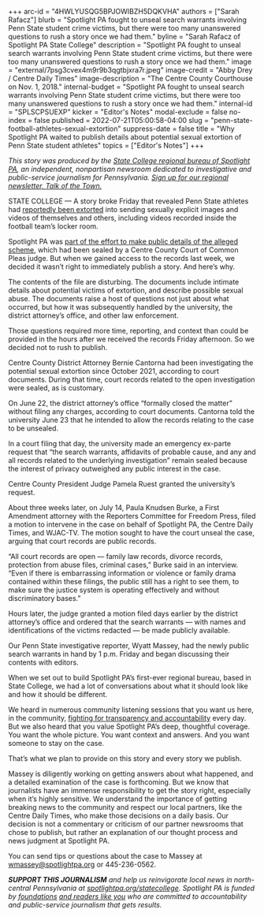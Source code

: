 +++
arc-id = "4HWLYUSQG5BPJOWIBZH5DQKVHA"
authors = ["Sarah Rafacz"]
blurb = "Spotlight PA fought to unseal search warrants involving Penn State student crime victims, but there were too many unanswered questions to rush a story once we had them."
byline = "Sarah Rafacz of Spotlight PA State College"
description = "Spotlight PA fought to unseal search warrants involving Penn State student crime victims, but there were too many unanswered questions to rush a story once we had them."
image = "external/7psg3cvex4m9r9b3qgtbjxra7r.jpeg"
image-credit = "Abby Drey / Centre Daily Times"
image-description = "The Centre County Courthouse on Nov. 1, 2018."
internal-budget = "Spotlight PA fought to unseal search warrants involving Penn State student crime victims, but there were too many unanswered questions to rush a story once we had them."
internal-id = "SPLSCPSUEXP"
kicker = "Editor's Notes"
modal-exclude = false
no-index = false
published = 2022-07-21T05:00:58-04:00
slug = "penn-state-football-athletes-sexual-extortion"
suppress-date = false
title = "Why Spotlight PA waited to publish details about potential sexual extortion of Penn State student athletes"
topics = ["Editor's Notes"]
+++

<i>This story was produced by the </i><a href="https://www.spotlightpa.org/statecollege"><i>State College regional bureau of Spotlight PA</i></a><i>, an independent, nonpartisan newsroom dedicated to investigative and public-service journalism for Pennsylvania. </i><a href="https://www.spotlightpa.org/newsletters/talkofthetown"><i>Sign up for our regional newsletter, Talk of the Town.</i></a>

STATE COLLEGE — A story broke Friday that revealed Penn State athletes had <a href="https://www.centredaily.com/news/local/education/penn-state/article262549167.html">reportedly been extorted</a> into sending sexually explicit images and videos of themselves and others, including videos recorded inside the football team’s locker room.

Spotlight PA was <a href="https://www.spotlightpa.org/statecollege/2022/07/centre-county-court-penn-state-search-warrants/">part of the effort to make public details of the alleged scheme</a>, which had been sealed by a Centre County Court of Common Pleas judge. But when we gained access to the records last week, we decided it wasn’t right to immediately publish a story. And here’s why.

The contents of the file are disturbing. The documents include intimate details about potential victims of extortion, and describe possible sexual abuse. The documents raise a host of questions not just about what occurred, but how it was subsequently handled by the university, the district attorney’s office, and other law enforcement.

Those questions required more time, reporting, and context than could be provided in the hours after we received the records Friday afternoon. So we decided not to rush to publish.

<script src="https://www.spotlightpa.org/embed.js" async></script><div data-spl-embed-version="1" data-spl-src="https://www.spotlightpa.org/embeds/newsletter/?cta=Sign%20up%20for%20our%20new%20regional%20newsletter%2C%20%3Cb%3ETalk%20of%20the%20Town%3C%2Fb%3E%2C%20and%20get%20all%20the%20news%20and%20notes%20from%20State%20College%20and%20north-central%20PA.&button=Sign%20Up%20Now&preselect=state_college&eyebrow=DON'T%20MISS%20A%20BEAT"></div>

Centre County District Attorney Bernie Cantorna had been investigating the potential sexual extortion since October 2021, according to court documents. During that time, court records related to the open investigation were sealed, as is customary.

On June 22, the district attorney’s office “formally closed the matter” without filing any charges, according to court documents. Cantorna told the university June 23 that he intended to allow the records relating to the case to be unsealed.

In a court filing that day, the university made an emergency ex-parte request that “the search warrants, affidavits of probable cause, and any and all records related to the underlying investigation” remain sealed because the interest of privacy outweighed any public interest in the case.

Centre County President Judge Pamela Ruest granted the university’s request.

About three weeks later, on July 14, Paula Knudsen Burke, a First Amendment attorney with the Reporters Committee for Freedom Press, filed a motion to intervene in the case on behalf of Spotlight PA, the Centre Daily Times, and WJAC-TV. The motion sought to have the court unseal the case, arguing that court records are public records.

“All court records are open — family law records, divorce records, protection from abuse files, criminal cases,” Burke said in an interview. “Even if there is embarrassing information or violence or family drama contained within these filings, the public still has a right to see them, to make sure the justice system is operating effectively and without discriminatory bases.”

Hours later, the judge granted a motion filed days earlier by the district attorney’s office and ordered that the search warrants — with names and identifications of the victims redacted — be made publicly available.

<script src="https://www.spotlightpa.org/embed.js" async></script><div data-spl-embed-version="1" data-spl-src="https://www.spotlightpa.org/embeds/donate/"></div>

Our Penn State investigative reporter, Wyatt Massey, had the newly public search warrants in hand by 1 p.m. Friday and began discussing their contents with editors.

When we set out to build Spotlight PA’s first-ever regional bureau, based in State College, we had a lot of conversations about what it should look like and how it should be different.

We heard in numerous community listening sessions that you want us here, in the community, <a href="https://www.spotlightpa.org/statecollege/2022/07/centre-county-transparency-public-records/">fighting for transparency and accountability</a> every day. But we also heard that you value Spotlight PA’s deep, thoughtful coverage. You want the whole picture. You want context and answers. And you want someone to stay on the case.

That’s what we plan to provide on this story and every story we publish.

Massey is diligently working on getting answers about what happened, and a detailed examination of the case is forthcoming. But we know that journalists have an immense responsibility to get the story right, especially when it’s highly sensitive. We understand the importance of getting breaking news to the community and respect our local partners, like the Centre Daily Times, who make those decisions on a daily basis. Our decision is not a commentary or criticism of our partner newsrooms that chose to publish, but rather an explanation of our thought process and news judgment at Spotlight PA.

You can send tips or questions about the case to Massey at <a href="mailto:wmassey@spotlightpa.org">wmassey@spotlightpa.org</a> or 445-236-0562.

<script src="https://www.spotlightpa.org/embed.js" async></script><div data-spl-embed-version="1" data-spl-src="https://www.spotlightpa.org/embeds/tips/?tip_text=Do%20you%20have%20information%20relating%20to%20this%20case%20that%20we%20should%20investigate%3F%20Tell%20us%20now.&form_name=statecollege-embed"></div>

<i><b>SUPPORT THIS JOURNALISM</b></i><i> and help us reinvigorate local news in north-central Pennsylvania at </i><a href="https://spotlightpa.fundjournalism.org/donate?campaign=701Dn000000Ygq1IAC&utm_source=www.spotlightpa.org&utm_medium=statecollege:section&utm_campaign=statecollege:main"><i>spotlightpa.org/statecollege</i></a><i>. Spotlight PA is funded by </i><a href="https://www.spotlightpa.org/support"><i>foundations</i></a><i> </i><a href="https://www.spotlightpa.org/support"><i>and readers like you</i></a><i> who are committed to accountability and public-service journalism that gets results.</i>
